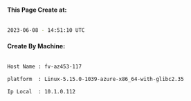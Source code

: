 
   
#### This Page Create at:

```bash

2023-06-08 - 14:51:10 UTC

```

#### Create By Machine:

```bash

Host Name : fv-az453-117

platform  : Linux-5.15.0-1039-azure-x86_64-with-glibc2.35

Ip Local  : 10.1.0.112

```

